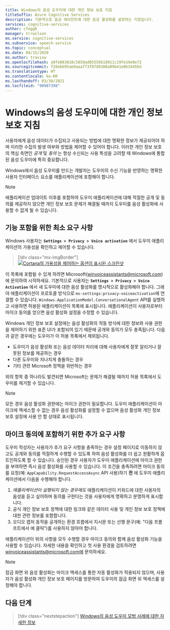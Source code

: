 ```yaml
---
title: Windows의 음성 도우미에 대한 개인 정보 보호 지침
titleSuffix: Azure Cognitive Services
description: 기본적으로 음성 에이전트에 대한 음성 활성화를 설정하는 지침입니다.
services: cognitive-services
author: cfogg6
manager: trrwilson
ms.service: cognitive-services
ms.subservice: speech-service
ms.topic: conceptual
ms.date: 04/15/2020
ms.author: travisw
ms.openlocfilehash: a9fe083818c5850ad05556b18911c19fe19e0e72
ms.sourcegitcommit: f28ebb95ae9aaaff3f87d8388a09b41e0b3445b5
ms.translationtype: HT
ms.contentlocale: ko-KR
ms.lasthandoff: 03/30/2021
ms.locfileid: "90987398"
---
```

# <a name="privacy-guidelines-for-voice-assistants-on-windows"></a>Windows의 음성 도우미에 대한 개인 정보 보호 지침

사용자에게 음성 데이터가 수집되고 사용되는 방법에 대한 명확한 정보가 제공되어야 하며 이러한 수집의 발생 여부와 방법을 제어할 수 있어야 합니다. 이러한 개인 정보 보호의 핵심 측면인 *공개* 및 *동의* 는 항상 수신되는 사용 특성을 고려할 때 Windows에 통합된 음성 도우미에 특히 중요합니다.

Windows에서 음성 도우미를 만드는 개발자는 도우미의 수신 기능을 반영하는 명확한 사용자 인터페이스 요소를 애플리케이션에 포함해야 합니다.

> [!NOTE]
> 애플리케이션 업데이트 이후를 포함하여 도우미 애플리케이션에 대해 적절한 공개 및 동의를 제공하지 않으면 개인 정보 보호 문제가 해결될 때까지 도우미를 음성 활성화에 사용할 수 없게 될 수 있습니다.

## <a name="minimum-requirements-for-feature-inclusion"></a>기능 포함을 위한 최소 요구 사항

Windows 사용자는 **`Settings > Privacy > Voice activation`** 에서 도우미 애플리케이션의 가용성을 확인하고 제어할 수 있습니다.

 > [!div class="mx-imgBorder"]
 > [![Cortana의 가용성을 제어하는 옵션이 표시된 스크린샷](media/voice-assistants/windows_voice_assistant/privacy-app-listing.png "도우미 애플리케이션에 대한 Windows 음성 활성화 개인 정보 보호 설정 항목")](media/voice-assistants/windows_voice_assistant/privacy-app-listing.png#lightbox)

이 목록에 포함될 수 있게 하려면 Microsoft(winvoiceassistants@microsoft.com)에 문의하여 시작하세요. 기본적으로 사용자는 **`Settings > Privacy > Voice Activation`** 에서 새 도우미에 대한 음성 활성화를 명시적으로 활성화해야 합니다. 그래야 애플리케이션이 프로토콜 방식으로 `ms-settings:privacy-voiceactivation`에 연결할 수 있습니다. `Windows.ApplicationModel.ConversationalAgent` API를 실행하고 사용하면 허용된 애플리케이션이 목록에 표시됩니다. 애플리케이션이 사용자로부터 마이크 동의를 얻으면 음성 활성화 설정을 수정할 수 있습니다.

Windows 개인 정보 보호 설정에는 음성 활성화의 작동 방식에 대한 정보와 사용 권한을 제어하기 위한 표준 UI가 포함되어 있기 때문에 공개와 동의가 모두 충족됩니다. 다음과 같은 경우에는 도우미가 이 허용 목록에서 제외됩니다.

* 도우미가 음성 활성화 또는 음성 데이터 처리에 대해 사용자에게 잘못 알리거나 잘못된 정보를 제공하는 경우
* 다른 도우미와 지나치게 충돌하는 경우
* 기타 관련 Microsoft 정책을 위반하는 경우

위의 항목 중 하나라도 발견되면 Microsoft는 문제가 해결될 때까지 허용 목록에서 도우미를 제거할 수 있습니다.

> [!NOTE]
> 모든 경우 음성 활성화 권한에는 마이크 권한이 필요합니다. 도우미 애플리케이션이 마이크에 액세스할 수 없는 경우 음성 활성화를 설정할 수 없으며 음성 활성화 개인 정보 보호 설정에 사용 안 함 상태로 표시됩니다.

## <a name="additional-requirements-for-inclusion-in-microphone-consent"></a>마이크 동의에 포함하기 위한 추가 요구 사항

도우미 작성자는 사용자가 추가 요구 사항을 충족하는 경우 설정 페이지로 이동하지 않고도 공개와 동의를 적절하게 수행할 수 있도록 하여 음성 활성화를 더 쉽고 원활하게 옵트인하도록 할 수 있습니다. 승인된 경우 사용자가 도우미 애플리케이션에 마이크 권한을 부여하면 즉시 음성 활성화를 사용할 수 있습니다. 이 조건을 충족하려면 마이크 동의를 요청(예: `AppCapability.RequestAccessAsync` API 사용)하기 **전** 에 도우미 애플리케이션에서 다음을 수행해야 합니다.

1. *애플리케이션이 실행되지 않는 경우에도* 애플리케이션이 키워드에 대한 사용자의 음성을 듣고 싶어하며 동의를 구한다는 것을 사용자에게 명확하고 분명하게 표시합니다.
1. 공식 개인 정보 보호 정책에 대한 링크와 같은 데이터 사용 및 개인 정보 보호 정책에 대한 관련 정보를 포함합니다.
1. 오디오 캡처 동작을 공개하는 환경 흐름에서 지시문 또는 선행 문구(예: "다음 프롬프트에서 예 클릭")를 사용하지 않아야 합니다.

애플리케이션이 위의 사항을 모두 수행할 경우 마이크 동의와 함께 음성 활성화 기능을 사용할 수 있습니다. 자세한 내용을 확인하고 첫 사용 환경을 검토하려면 winvoiceassistants@microsoft.com에 문의하세요.

> [!NOTE]
> 잠금 화면 위 음성 활성화는 마이크 액세스를 통한 자동 활성화가 적용되지 않으며, 사용자가 음성 활성화 개인 정보 보호 페이지를 방문하여 도우미의 잠금 화면 위 액세스를 설정해야 합니다.

## <a name="next-steps"></a>다음 단계

> [!div class="nextstepaction"]
> [Windows의 음성 도우미 모범 사례에 대한 자세한 정보](windows-voice-assistants-best-practices.md)